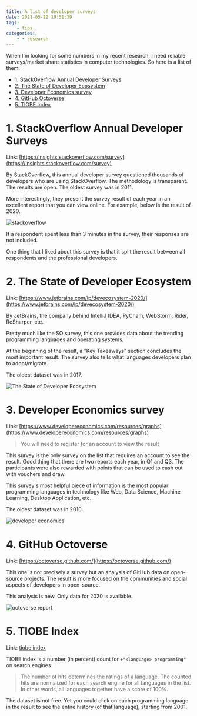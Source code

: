 ```yaml
---
title: A list of developer surveys
date: 2021-05-22 19:51:39
tags:
    - tips
categories:
    - - research
---
```


When I'm looking for some numbers in my recent research, I need reliable surveys/market share statistics in computer technologies. So here is a list of them:

<!--more-->

<!-- TOC -->

- [1. StackOverflow Annual Developer Surveys](#1-stackoverflow-annual-developer-surveys)
- [2. The State of Developer Ecosystem](#2-the-state-of-developer-ecosystem)
- [3. Developer Economics survey](#3-developer-economics-survey)
- [4. GitHub Octoverse](#4-github-octoverse)
- [5. TIOBE Index](#5-tiobe-index)

<!-- /TOC -->

# 1. StackOverflow Annual Developer Surveys
<a id="markdown-stackoverflow-annual-developer-surveys" name="stackoverflow-annual-developer-surveys"></a>

Link: [https://insights.stackoverflow.com/survey](https://insights.stackoverflow.com/survey)

By StackOverflow, this annual developer survey questioned thousands of developers who are using StackOverflow. The methodology is transparent. The results are open. The oldest survey was in 2011.

More interestingly, they present the survey result of each year in an excellent report that you can view online. For example, below is the result of 2020.

![stackoverflow](https://i.imgur.com/7ZnU7u8.png)

If a respondent spent less than 3 minutes in the survey, their responses are not included.

One thing that I liked about this survey is that it split the result between all respondents and the professional developers.

# 2. The State of Developer Ecosystem
<a id="markdown-the-state-of-developer-ecosystem" name="the-state-of-developer-ecosystem"></a>

Link: [https://www.jetbrains.com/lp/devecosystem-2020/](https://www.jetbrains.com/lp/devecosystem-2020/)

By JetBrains, the company behind IntelliJ IDEA, PyCham, WebStorm, Rider, ReSharper, etc.

Pretty much like the SO survey, this one provides data about the trending programming languages and operating systems.

At the beginning of the result, a "Key Takeaways" section concludes the most important result. The survey also tells what languages developers plan to adopt/migrate.

The oldest dataset was in 2017.

![The State of Developer Ecosystem](https://i.imgur.com/6JfLlY0.png)

# 3. Developer Economics survey
<a id="markdown-developer-economics-survey" name="developer-economics-survey"></a>

Link: [https://www.developereconomics.com/resources/graphs](https://www.developereconomics.com/resources/graphs)

> You will need to register for an account to view the result

This survey is the only survey on the list that requires an account to see the result. Good thing that there are two reports each year, in Q1 and Q3. The participants were also rewarded with points that can be used to cash out with vouchers and draw.

This survey's most helpful piece of information is the most popular programming languages in technology like Web, Data Science, Machine Learning, Desktop Application, etc.

The oldest dataset was in 2010

![developer economics](https://i.imgur.com/B9JrPVf.png)

# 4. GitHub Octoverse
<a id="markdown-github-octoverse" name="github-octoverse"></a>

Link: [https://octoverse.github.com/](https://octoverse.github.com/)

This one is not precisely a survey but an analysis of GitHub data on open-source projects. The result is more focused on the communities and social aspects of developers in open-source.

This analysis is new. Only data for 2020 is available.

![octoverse report](https://octoverse.github.com/assets/images/social-card-2020.png)

# 5. TIOBE Index
<a id="markdown-tiobe-index" name="tiobe-index"></a>

Link: [tiobe index](https://www.tiobe.com/tiobe-index/)

TIOBE index is a number (in percent) count for `+"<language> programming"` on search engines.

> The number of hits determines the ratings of a language. The counted hits are normalized for each search engine for all languages in the list. In other words, all languages together have a score of 100%.

The dataset is not free. Yet you could click on each programming language in the result to see the entire history (of that language), starting from 2001.